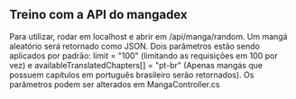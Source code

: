 ## Treino com a API do mangadex

Para utilizar, rodar em localhost e abrir em /api/manga/random. Um mangá aleatório será retornado como JSON.
Dois parâmetros estão sendo aplicados por padrão: limit = "100" (limitando as requisições em 100 por vez) e availableTranslatedChapters[] = "pt-br" (Apenas mangás que possuem capítulos em português brasileiro serão retornados). Os parâmetros podem ser alterados em MangaController.cs
